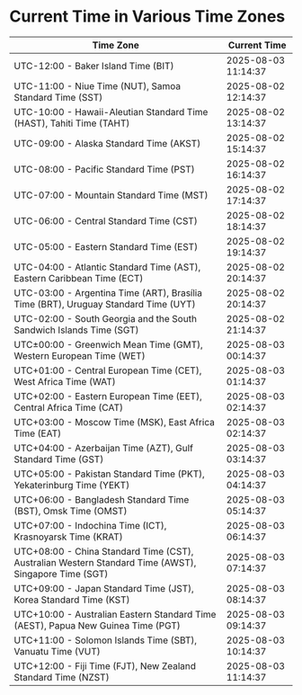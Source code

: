 # Current Time in Various Time Zones

| Time Zone | Current Time |
|-----------|--------------|
| UTC-12:00 - Baker Island Time (BIT) | 2025-08-03 11:14:37 |
| UTC-11:00 - Niue Time (NUT), Samoa Standard Time (SST) | 2025-08-02 12:14:37 |
| UTC-10:00 - Hawaii-Aleutian Standard Time (HAST), Tahiti Time (TAHT) | 2025-08-02 13:14:37 |
| UTC-09:00 - Alaska Standard Time (AKST) | 2025-08-02 15:14:37 |
| UTC-08:00 - Pacific Standard Time (PST) | 2025-08-02 16:14:37 |
| UTC-07:00 - Mountain Standard Time (MST) | 2025-08-02 17:14:37 |
| UTC-06:00 - Central Standard Time (CST) | 2025-08-02 18:14:37 |
| UTC-05:00 - Eastern Standard Time (EST) | 2025-08-02 19:14:37 |
| UTC-04:00 - Atlantic Standard Time (AST), Eastern Caribbean Time (ECT) | 2025-08-02 20:14:37 |
| UTC-03:00 - Argentina Time (ART), Brasília Time (BRT), Uruguay Standard Time (UYT) | 2025-08-02 20:14:37 |
| UTC-02:00 - South Georgia and the South Sandwich Islands Time (SGT) | 2025-08-02 21:14:37 |
| UTC±00:00 - Greenwich Mean Time (GMT), Western European Time (WET) | 2025-08-03 00:14:37 |
| UTC+01:00 - Central European Time (CET), West Africa Time (WAT) | 2025-08-03 01:14:37 |
| UTC+02:00 - Eastern European Time (EET), Central Africa Time (CAT) | 2025-08-03 02:14:37 |
| UTC+03:00 - Moscow Time (MSK), East Africa Time (EAT) | 2025-08-03 02:14:37 |
| UTC+04:00 - Azerbaijan Time (AZT), Gulf Standard Time (GST) | 2025-08-03 03:14:37 |
| UTC+05:00 - Pakistan Standard Time (PKT), Yekaterinburg Time (YEKT) | 2025-08-03 04:14:37 |
| UTC+06:00 - Bangladesh Standard Time (BST), Omsk Time (OMST) | 2025-08-03 05:14:37 |
| UTC+07:00 - Indochina Time (ICT), Krasnoyarsk Time (KRAT) | 2025-08-03 06:14:37 |
| UTC+08:00 - China Standard Time (CST), Australian Western Standard Time (AWST), Singapore Time (SGT) | 2025-08-03 07:14:37 |
| UTC+09:00 - Japan Standard Time (JST), Korea Standard Time (KST) | 2025-08-03 08:14:37 |
| UTC+10:00 - Australian Eastern Standard Time (AEST), Papua New Guinea Time (PGT) | 2025-08-03 09:14:37 |
| UTC+11:00 - Solomon Islands Time (SBT), Vanuatu Time (VUT) | 2025-08-03 10:14:37 |
| UTC+12:00 - Fiji Time (FJT), New Zealand Standard Time (NZST) | 2025-08-03 11:14:37 |
